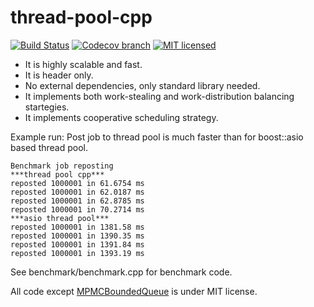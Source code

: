 thread-pool-cpp 
=================  
[![Build Status](https://travis-ci.org/inkooboo/thread-pool-cpp.svg?branch=master)](https://travis-ci.org/inkooboo/thread-pool-cpp)
[![Codecov branch](https://img.shields.io/codecov/c/github/inkooboo/thread-pool-cpp/master.svg)]()
[![MIT licensed](https://img.shields.io/badge/license-MIT-blue.svg)](./LICENSE)

 * It is highly scalable and fast.
 * It is header only.
 * No external dependencies, only standard library needed.
 * It implements both work-stealing and work-distribution balancing startegies.
 * It implements cooperative scheduling strategy.

Example run:
Post job to thread pool is much faster than for boost::asio based thread pool.

    Benchmark job reposting
    ***thread pool cpp***
    reposted 1000001 in 61.6754 ms
    reposted 1000001 in 62.0187 ms
    reposted 1000001 in 62.8785 ms
    reposted 1000001 in 70.2714 ms
    ***asio thread pool***
    reposted 1000001 in 1381.58 ms
    reposted 1000001 in 1390.35 ms
    reposted 1000001 in 1391.84 ms
    reposted 1000001 in 1393.19 ms

See benchmark/benchmark.cpp for benchmark code.

All code except [MPMCBoundedQueue](https://github.com/inkooboo/thread-pool-cpp/blob/master/thread_pool/mpsc_bounded_queue.hpp)
is under MIT license.

